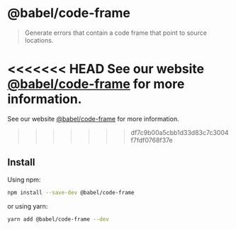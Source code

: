 # @babel/code-frame

> Generate errors that contain a code frame that point to source locations.

<<<<<<< HEAD
See our website [@babel/code-frame](https://babeljs.io/docs/babel-code-frame) for more information.
=======
See our website [@babel/code-frame](https://babeljs.io/docs/en/babel-code-frame) for more information.
>>>>>>> df7c9b00a5cbb1d33d83c7c3004f7fdf0768f37e

## Install

Using npm:

```sh
npm install --save-dev @babel/code-frame
```

or using yarn:

```sh
yarn add @babel/code-frame --dev
```
